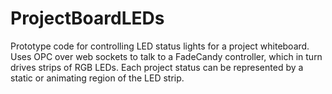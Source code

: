 ProjectBoardLEDs
================

Prototype code for controlling LED status lights for a project whiteboard. Uses OPC over web sockets to talk to a FadeCandy controller, which in turn drives strips of RGB LEDs. Each project status can be represented by a static or animating region of the LED strip.
